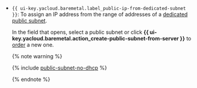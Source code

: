 * `{{ ui-key.yacloud.baremetal.label_public-ip-from-dedicated-subnet }}`: To assign an IP address from the range of addresses of a [dedicated public subnet](../../../baremetal/concepts/network.md#public-subnet).

    In the field that opens, select a public subnet or click **{{ ui-key.yacloud.baremetal.action_create-public-subnet-from-server }}** to [order](../../../baremetal/operations/reserve-public-subnet.md) a new one.

    {% note warning %}

    {% include [public-subnet-no-dhcp](../../../_includes/baremetal/public-subnet-no-dhcp.md) %}

    {% endnote %}
